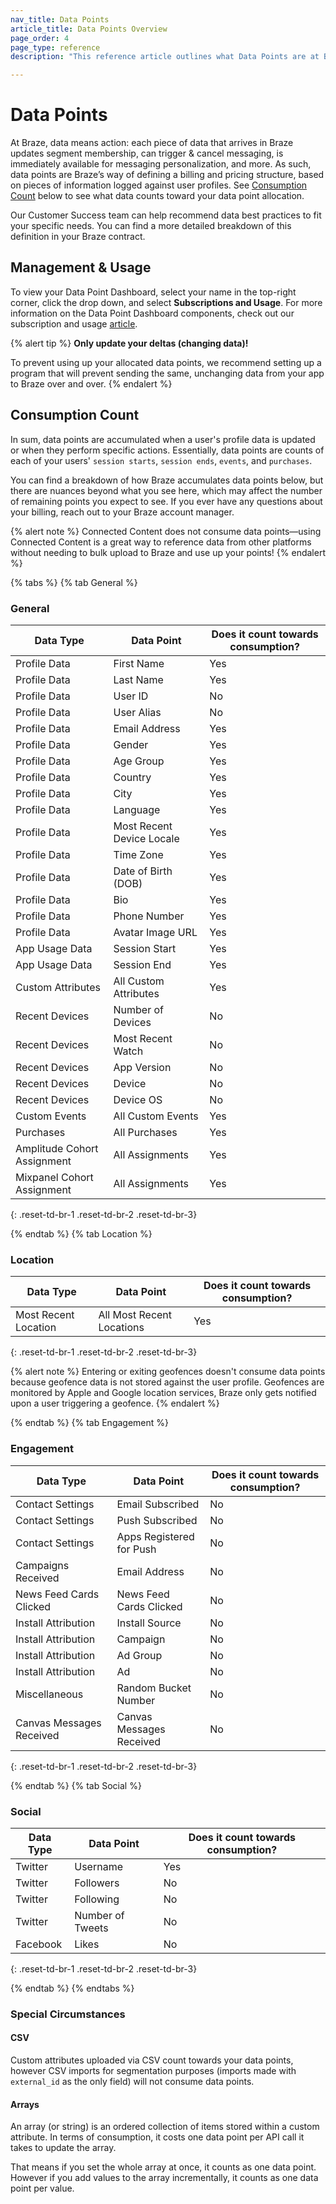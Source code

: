 ```yaml
---
nav_title: Data Points
article_title: Data Points Overview
page_order: 4
page_type: reference
description: "This reference article outlines what Data Points are at Braze and how you can be aware of their usage."

---
```


# Data Points

At Braze, data means action: each piece of data that arrives in Braze updates segment membership, can trigger & cancel messaging, is immediately available for messaging personalization, and more. As such, data points are Braze’s way of defining a billing and pricing structure, based on pieces of information logged against user profiles. See [Consumption Count](#consumption-count) below to see what data counts toward your data point allocation.
 
Our Customer Success team can help recommend data best practices to fit your specific needs. You can find a more detailed breakdown of this definition in your Braze contract.

## Management & Usage

To view your Data Point Dashboard, select your name in the top-right corner, click the drop down, and select __Subscriptions and Usage__. For more information on the Data Point Dashboard components, check out our subscription and usage [article]({{site.baseurl}}/user_guide/onboarding_with_braze/subscription_and_usage/). 

{% alert tip %}
__Only update your deltas (changing data)!__

To prevent using up your allocated data points, we recommend setting up a program that will prevent sending the same, unchanging data from your app to Braze over and over.
{% endalert %}


## Consumption Count

In sum, data points are accumulated when a user's profile data is updated or when they perform specific actions. Essentially, data points are counts of each of your users' `session starts`, `session ends`, `events`, and `purchases`.

You can find a breakdown of how Braze accumulates data points below, but there are nuances beyond what you see here, which may affect the number of remaining points you expect to see. If you ever have any questions about your billing, reach out to your Braze account manager.

{% alert note %} Connected Content does not consume data points—using Connected Content is a great way to reference data from other platforms without needing to bulk upload to Braze and use up your points! {% endalert %}

{% tabs %}
{% tab General %}

### General

|Data Type | Data Point | Does it count towards consumption? |
|---|---|---|
|Profile Data | First Name | Yes |
|Profile Data | Last Name | Yes |
|Profile Data | User ID | No |
|Profile Data | User Alias | No |
|Profile Data | Email Address | Yes |
|Profile Data | Gender | Yes |
|Profile Data | Age Group | Yes |
|Profile Data | Country | Yes |
|Profile Data | City | Yes |
|Profile Data | Language | Yes |
|Profile Data | Most Recent Device Locale | Yes |
|Profile Data | Time Zone | Yes |
|Profile Data | Date of Birth (DOB) | Yes |
|Profile Data | Bio | Yes |
|Profile Data | Phone Number  | Yes |
|Profile Data | Avatar Image URL | Yes |
|App Usage Data |Session Start | Yes |
|App Usage Data |Session End | Yes |
|Custom Attributes | All Custom Attributes | Yes |
|Recent Devices | Number of Devices | No |
|Recent Devices | Most Recent Watch | No |
|Recent Devices | App Version | No |
|Recent Devices | Device | No |
|Recent Devices | Device OS | No |
|Custom Events | All Custom Events | Yes |
|Purchases | All Purchases | Yes |
|Amplitude Cohort Assignment | All Assignments | Yes |
|Mixpanel Cohort Assignment | All Assignments | Yes |
{: .reset-td-br-1 .reset-td-br-2 .reset-td-br-3}

  {% endtab %}
{% tab Location %}

### Location

|Data Type | Data Point | Does it count towards consumption? |
|---|---|---|
|Most Recent Location | All Most Recent Locations | Yes |
{: .reset-td-br-1 .reset-td-br-2 .reset-td-br-3}

{% alert note %} Entering or exiting geofences doesn't consume data points because geofence data is not stored against the user profile. Geofences are monitored by Apple and Google location services, Braze only gets notified upon a user triggering a geofence. {% endalert %}

  {% endtab %}
{% tab Engagement %}

### Engagement

|Data Type | Data Point | Does it count towards consumption? |
|---|---|---|
| Contact Settings | Email Subscribed | No |
| Contact Settings |  Push Subscribed | No |
| Contact Settings |  Apps Registered for Push | No |
|Campaigns Received | Email Address | No |
|News Feed Cards Clicked | News Feed Cards Clicked | No |
|Install Attribution | Install Source | No |
|Install Attribution | Campaign | No |
|Install Attribution | Ad Group | No |
|Install Attribution | Ad | No |
|Miscellaneous | Random Bucket Number | No |
|Canvas Messages Received | Canvas Messages Received | No |
{: .reset-td-br-1 .reset-td-br-2 .reset-td-br-3}

 {% endtab %}
{% tab Social %}

### Social

|Data Type | Data Point | Does it count towards consumption? |
|---|---|---|
|Twitter | Username | Yes |
|Twitter | Followers | No |
|Twitter | Following | No |
|Twitter | Number of Tweets | No |
|Facebook | Likes | No |
{: .reset-td-br-1 .reset-td-br-2 .reset-td-br-3}

 {% endtab %}
{% endtabs %}

### Special Circumstances

#### CSV

Custom attributes uploaded via CSV count towards your data points, however CSV imports for segmentation purposes (imports made with `external_id` as the only field) will not consume data points.

#### Arrays

An array (or string) is an ordered collection of items stored within a custom attribute. In terms of consumption, it costs one data point per API call it takes to update the array.

That means if you set the whole array at once, it counts as one data point. However if you add values to the array incrementally, it counts as one data point per value.
